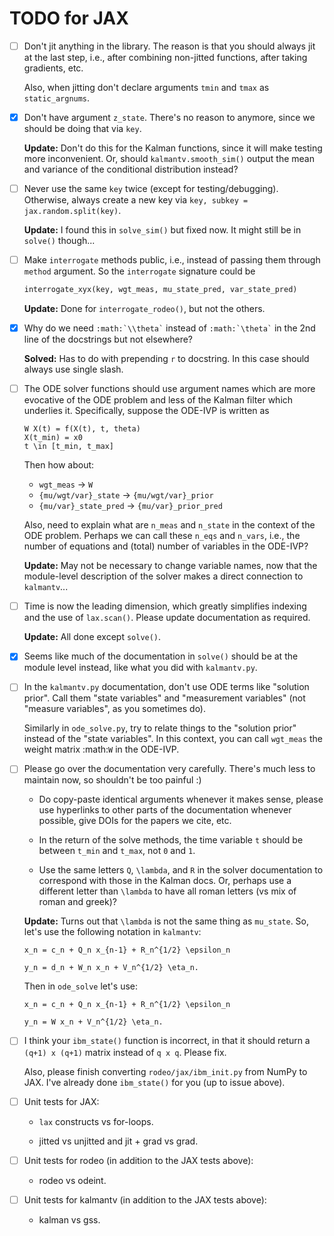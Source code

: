 # TODO for JAX

- [ ] Don't jit anything in the library.  The reason is that you should always jit at the last step, i.e., after combining non-jitted functions, after taking gradients, etc.

	Also, when jitting don't declare arguments `tmin` and `tmax` as `static_argnums`.

- [x] Don't have argument `z_state`.  There's no reason to anymore, since we should be doing that via `key`.

	**Update:** Don't do this for the Kalman functions, since it will make testing more inconvenient.  Or, should `kalmantv.smooth_sim()` output the mean and variance of the conditional distribution instead?
	
- [ ] Never use the same `key` twice (except for testing/debugging).  Otherwise, always create a new key via `key, subkey = jax.random.split(key)`.

	**Update:** I found this in `solve_sim()` but fixed now.  It might still be in `solve()` though...

- [ ] Make `interrogate` methods public, i.e., instead of passing them through `method` argument.  So the `interrogate` signature could be

	```python
	interrogate_xyx(key, wgt_meas, mu_state_pred, var_state_pred)
	```
	
	**Update:** Done for `interrogate_rodeo()`, but not the others.

- [x] Why do we need `` :math:`\\theta` `` instead of `` :math:`\theta` `` in the 2nd line of the docstrings but not elsewhere?

	**Solved:** Has to do with prepending `r` to docstring.  In this case should always use single slash.

- [ ] The ODE solver functions should use argument names which are more evocative of the ODE problem and less of the Kalman filter which underlies it.  Specifically, suppose the ODE-IVP is written as

	```
	W X(t) = f(X(t), t, theta)
	X(t_min) = x0
	t \in [t_min, t_max]
	```
	
	Then how about:

	- `wgt_meas` -> `W`
	- `{mu/wgt/var}_state` -> `{mu/wgt/var}_prior`
	- `{mu/var}_state_pred` -> `{mu/var}_prior_pred`
	
	Also, need to explain what are `n_meas` and `n_state` in the context of the ODE problem.  Perhaps we can call these `n_eqs` and `n_vars`, i.e., the number of equations and (total) number of variables in the ODE-IVP?
	
	**Update:** May not be necessary to change variable names, now that the module-level description of the solver makes a direct connection to `kalmantv`...
	
- [ ] Time is now the leading dimension, which greatly simplifies indexing and the use of `lax.scan()`.  Please update documentation as required.

	**Update:** All done except `solve()`.

- [x] Seems like much of the documentation in `solve()` should be at the module level instead, like what you did with `kalmantv.py`.

- [ ] In the `kalmantv.py` documentation, don't use ODE terms like "solution prior".  Call them "state variables" and "measurement variables" (not "measure variables", as you sometimes do).

	Similarly in `ode_solve.py`, try to relate things to the "solution prior" instead of the "state variables".  In this context, you can call `wgt_meas` the weight matrix :math:`W` in the ODE-IVP.

- [ ] Please go over the documentation very carefully.  There's much less to maintain now, so shouldn't be too painful :)

	- Do copy-paste identical arguments whenever it makes sense, please use hyperlinks to other parts of the documentation whenever possible, give DOIs for the papers we cite, etc.
	
	- In the return of the solve methods, the time variable `t` should be between `t_min` and `t_max`, not `0` and `1`.

	- Use the same letters `Q`, `\lambda`, and `R` in the solver documentation to correspond with those in the Kalman docs.  Or, perhaps use a different letter than `\lambda` to have all roman letters (vs mix of roman and greek)?
	
	**Update:** Turns out that `\lambda` is not the same thing as `mu_state`.  So, let's use the following notation in `kalmantv`:
	
	```
	x_n = c_n + Q_n x_{n-1} + R_n^{1/2} \epsilon_n

    y_n = d_n + W_n x_n + V_n^{1/2} \eta_n.
	```
	
	Then in `ode_solve` let's use:
	
	```
	x_n = c_n + Q_n x_{n-1} + R_n^{1/2} \epsilon_n

    y_n = W x_n + V_n^{1/2} \eta_n.
	```
	
- [ ] I think your `ibm_state()` function is incorrect, in that it should return a `(q+1) x (q+1)` matrix instead of `q x q`.  Please fix.

	Also, please finish converting `rodeo/jax/ibm_init.py` from NumPy to JAX.  I've already done `ibm_state()` for you (up to issue above).

- [ ] Unit tests for JAX:

	- `lax` constructs vs for-loops.
	
	- jitted vs unjitted  and jit + grad vs grad.
	
- [ ] Unit tests for rodeo (in addition to the JAX tests above):

	- rodeo vs odeint.

- [ ] Unit tests for kalmantv (in addition to the JAX tests above):

	- kalman vs gss.
